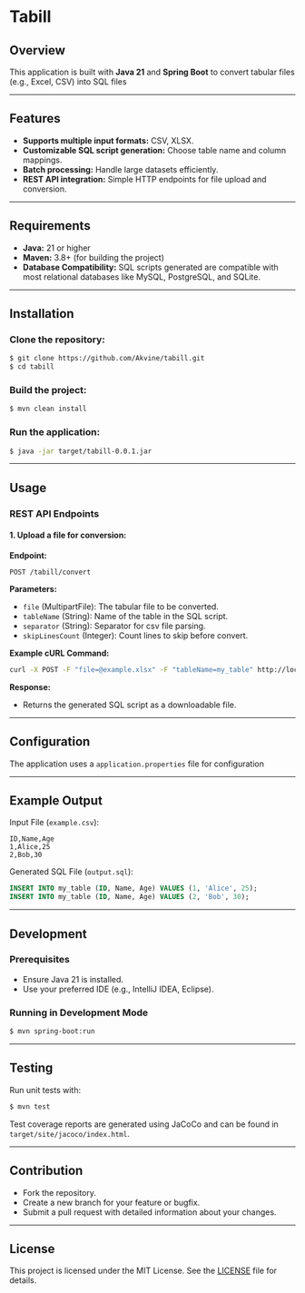 # Tabill

## Overview
This application is built with **Java 21** and **Spring Boot** to convert tabular files (e.g., Excel, CSV) into SQL files

---

## Features
- **Supports multiple input formats:** CSV, XLSX.
- **Customizable SQL script generation:** Choose table name and column mappings.
- **Batch processing:** Handle large datasets efficiently.
- **REST API integration:** Simple HTTP endpoints for file upload and conversion.

---

## Requirements
- **Java:** 21 or higher
- **Maven:** 3.8+ (for building the project)
- **Database Compatibility:** SQL scripts generated are compatible with most relational databases like MySQL, PostgreSQL, and SQLite.

---

## Installation

### Clone the repository:
```bash
$ git clone https://github.com/Akvine/tabill.git
$ cd tabill
```

### Build the project:
```bash
$ mvn clean install
```

### Run the application:
```bash
$ java -jar target/tabill-0.0.1.jar
```

---

## Usage

### REST API Endpoints

#### 1. Upload a file for conversion:
**Endpoint:**
```
POST /tabill/convert
```
**Parameters:**
- `file` (MultipartFile): The tabular file to be converted.
- `tableName` (String): Name of the table in the SQL script.
- `separator` (String): Separator for csv file parsing.
- `skipLinesCount` (Integer): Count lines to skip before convert.

**Example cURL Command:**
```bash
curl -X POST -F "file=@example.xlsx" -F "tableName=my_table" http://localhost:8080/tabill/convert
```

**Response:**
- Returns the generated SQL script as a downloadable file.

---

## Configuration
The application uses a `application.properties` file for configuration

---

## Example Output
Input File (`example.csv`):
```
ID,Name,Age
1,Alice,25
2,Bob,30
```
Generated SQL File (`output.sql`):
```sql
INSERT INTO my_table (ID, Name, Age) VALUES (1, 'Alice', 25);
INSERT INTO my_table (ID, Name, Age) VALUES (2, 'Bob', 30);
```

---

## Development

### Prerequisites
- Ensure Java 21 is installed.
- Use your preferred IDE (e.g., IntelliJ IDEA, Eclipse).

### Running in Development Mode
```bash
$ mvn spring-boot:run
```

---

## Testing
Run unit tests with:
```bash
$ mvn test
```
Test coverage reports are generated using JaCoCo and can be found in `target/site/jacoco/index.html`.

---

## Contribution
- Fork the repository.
- Create a new branch for your feature or bugfix.
- Submit a pull request with detailed information about your changes.

---

## License
This project is licensed under the MIT License. See the [LICENSE](LICENSE) file for details.
